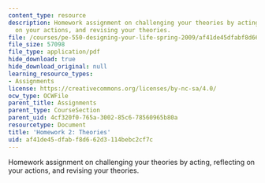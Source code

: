 ```yaml
---
content_type: resource
description: Homework assignment on challenging your theories by acting, reflecting
  on your actions, and revising your theories.
file: /courses/pe-550-designing-your-life-spring-2009/af41de45dfabf8d662d3114bebc2cf7c_MITPE_550iap09_s09_assn02.pdf
file_size: 57098
file_type: application/pdf
hide_download: true
hide_download_original: null
learning_resource_types:
- Assignments
license: https://creativecommons.org/licenses/by-nc-sa/4.0/
ocw_type: OCWFile
parent_title: Assignments
parent_type: CourseSection
parent_uid: 4cf320f0-765a-3002-85c6-78560965b80a
resourcetype: Document
title: 'Homework 2: Theories'
uid: af41de45-dfab-f8d6-62d3-114bebc2cf7c
---
```

Homework assignment on challenging your theories by acting, reflecting on your actions, and revising your theories.